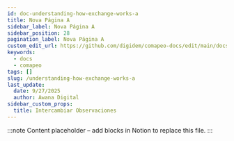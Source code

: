 ```yaml
---
id: doc-understanding-how-exchange-works-a
title: Nova Página A
sidebar_label: Nova Página A
sidebar_position: 28
pagination_label: Nova Página A
custom_edit_url: https://github.com/digidem/comapeo-docs/edit/main/docs/understanding-how-exchange-works-c/understanding-how-exchange-works-a.md
keywords:
  - docs
  - comapeo
tags: []
slug: /understanding-how-exchange-works-a
last_update:
  date: 9/27/2025
  author: Awana Digital
sidebar_custom_props:
  title: Intercambiar Observaciones
---
```


<!-- Placeholder content generated automatically because the Notion page is missing a Website Block. -->

:::note
Content placeholder – add blocks in Notion to replace this file.
:::
